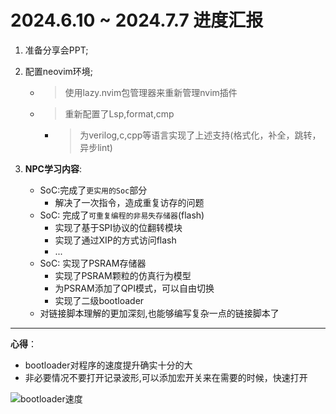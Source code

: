 # 2024.6.10 ~ 2024.7.7 进度汇报
1. 准备分享会PPT;    

2. 配置neovim环境;  
   - >使用lazy.nvim包管理器来重新管理nvim插件  
   - >重新配置了Lsp,format,cmp  
      - >为verilog,c,cpp等语言实现了上述支持(格式化，补全，跳转，异步lint)


3. **NPC学习内容**:  
   - SoC:完成了`更实用的Soc`部分
      - 解决了一次指令，造成重复访存的问题  
   - SoC: 完成了`可重复编程的非易失存储器`(flash)  
      - 实现了基于SPI协议的位翻转模块   
      - 实现了通过XIP的方式访问flash  
      - ...
   - SoC: 实现了PSRAM存储器
      - 实现了PSRAM颗粒的仿真行为模型  
      - 为PSRAM添加了QPI模式，可以自由切换  
      - 实现了二级bootloader  
   - 对链接脚本理解的更加深刻,也能够编写复杂一点的链接脚本了  
---

**心得**：  
- bootloader对程序的速度提升确实十分的大    
- 非必要情况不要打开记录波形,可以添加宏开关来在需要的时候，快速打开    

![bootloader速度](img/bootloader速度.png)
